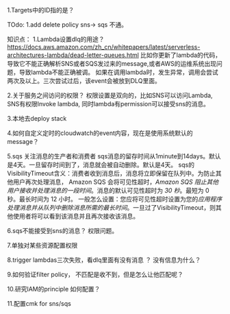1.Targets中的ID指的是？

TOdo:
1.add delete policy
sns-> sqs 不通。

知识点：
1.Lambda设置dlq的用途？
https://docs.aws.amazon.com/zh_cn/whitepapers/latest/serverless-architectures-lambda/dead-letter-queues.html
比如你更新了lambda的代码，导致它不能正确解析SNS或者SQS发过来的message,或者AWS的运维系统出现问题，导致lambda不能正确被调。
如果在调用lambda时，发生异常，调用会尝试两次及以上。三次尝试过后，该event会被放到DLQ里面。

2.关于服务之间访问的权限？
权限设置是双向的，比如SNS可以访问Lambda, SNS有权限Invoke lambda, 同时lambda有permission可以接受sns的消息。

3.本地去deploy stack

4.如何自定义定时的cloudwatch的event内容，现在是使用系统默认的message？

5.sqs
关注消息的生产者和消费者
sqs消息的留存时间从1minute到14days。默认是4天。一旦留存时间到了，消息就会被自动删除。默认是4天。
sqs的VisibilityTimeout含义：消费者收到消息后，消息将立即保留在队列中。为防止其他用户再次处理消息，
Amazon SQS 会将可见性超时，*Amazon SQS 阻止其他用户接收并处理消息的一段时间*。消息的默认可见性超时为 *30 秒*。最短为 0 秒。最长时间为 12 小时。
一般怎么设置：您应将可见性超时设置为您的*应用程序处理消息并从队列中删除消息所需的最长时间*。一旦过了VisibilityTimeout，则其他使用者将可以看到该消息并且再次接收该消息。

6.sqs不能接受到sns的消息？
权限问题。

7.单独对某些资源配置权限

8.trigger lambdas三次失败，看dlq里面有没有消息 ？
没有信息为什么？

9.如何验证filter policy， 不匹配是收不到，但是怎么让他匹配呢？

10.研究IAM的principle 如何配置？

11.配置cmk for sns/sqs







